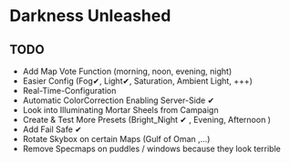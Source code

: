 # Darkness Unleashed

## TODO
- Add Map Vote Function (morning, noon, evening, night)
- Easier Config (Fog✔, Light✔, Saturation, Ambient Light, +++) 
- Real-Time-Configuration
- Automatic ColorCorrection Enabling Server-Side  ✔
- Look into Illuminating Mortar Sheels from Campaign
- Create & Test More Presets (Bright_Night ✔ , Evening, Afternoon )
- Add Fail Safe ✔
- Rotate Skybox on certain Maps (Gulf of Oman ,...)
- Remove Specmaps on puddles / windows because they look terrible

